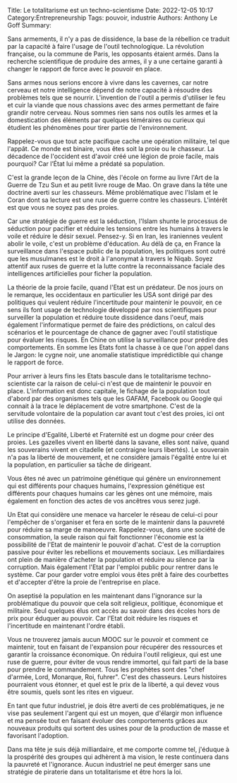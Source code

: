 Title: Le totalitarisme est un techno-scientisme
Date: 2022-12-05 10:17
Category:Entrepreneurship
Tags: pouvoir, industrie
Authors: Anthony Le Goff
Summary:

Sans armements, il n'y a pas de dissidence, la base de la rébellion ce traduit par la capacité à faire l'usage de l'outil technologique. La révolution française, ou la commune de Paris, les opposants étaient armés. Dans la recherche scientifique de produire des armes, il y a une certaine garanti à changer le rapport de force avec le pouvoir en place.

Sans armes nous serions encore à vivre dans les cavernes, car notre cerveau et notre intelligence dépend de notre capacité à résoudre des problèmes tels que se nourrir. L'invention de l'outil a permis d'utiliser le feu et cuir la viande que nous chassions avec des armes permettant de faire grandir notre cerveau. Nous sommes rien sans nos outils les armes et la domestication des éléments par quelques téméraires ou curieux qui étudient les phénomènes pour tirer partie de l'environnement.

Rappelez-vous que tout acte pacifique cache une opération militaire, tel que l'appât. Ce monde est binaire, vous êtes soit la proie ou le chasseur. La décadence de l'occident est d'avoir créé une légion de proie facile, mais pourquoi? Car l’État lui même a prédaté sa population.

C'est la grande leçon de la Chine, dès l'école on forme au livre l'Art de la Guerre de Tzu Sun et au petit livre rouge de Mao. On grave dans la tête une doctrine averti sur les chasseurs. Même problématique avec l'Islam et le Coran dont sa lecture est une ruse de guerre contre les chasseurs. L'intérêt est que vous ne soyez pas des proies.

Car une stratégie de guerre est la séduction, l'Islam shunte le processus de séduction pour pacifier et réduire les tensions entre les humains à travers le voile et réduire le désir sexuel. Pensez-y. Si en Iran, les iraniennes veulent abolir le voile, c'est un problème d'éducation. Au délà de ça, en France la surveillance dans l'espace public de la population, les politiques sont outré que les musulmanes est le droit à l'anonymat à travers le Niqab. Soyez attentif aux ruses de guerre et la lutte contre la reconnaissance faciale des intelligences artificielles pour ficher la population. 

La théorie de la proie facile, quand l'Etat est un prédateur. De nos jours on le remarque, les occidentaux en particulier les USA sont dirigé par des politiques qui veulent réduire l'incertitude pour maintenir le pouvoir, en ce sens ils font usage de technologie développé par nos scientifiques pour surveiller la population et réduire toute dissidence dans l'oeuf, mais également l'informatique permet de faire des prédictions, on calcul des scénarios et le pourcentage de chance de gagner avec l'outil statistique pour évaluer les risques. En Chine on utilise la surveillance pour prédire des comportements. En somme les Etats font la chasse à ce que l'on appel dans le Jargon: le cygne noir, une anomalie statistique imprédictible qui change le rapport de force. 

Pour arriver à leurs fins les Etats bascule dans le totalitarisme techno-scientiste car la raison de celui-ci n'est que de maintenir le pouvoir en place. L'information est donc capitale, le fichage de la population tout d'abord par des organismes tels que les GAFAM, Facebook ou Google qui connait à la trace le déplacement de votre smartphone. C'est de la servitude volontaire de la population car avant tout c'est des proies, ici ont utilise des données.

Le principe d'Egalité, Liberté et Fraternité est un dogme pour créer des proies. Les gazelles vivent en liberté dans la savane, elles sont naïve, quand les souverains vivent en citadelle (et contraigne leurs libertés). Le souverain n'a pas la liberté de mouvement, et ne considère jamais l'égalité entre lui et la population, en particulier sa tâche de dirigeant. 

Vous êtes né avec un patrimoine génétique qui génère un environnement qui est différents pour chaques humains, l'expression génétique est différents pour chaques humains car les gènes ont une mémoire, mais également en fonction des actes de vos ancêtres vous serez jugé.

Un Etat qui considère une menace va harceler le réseau de celui-ci pour l'empêcher de s'organiser et fera en sorte de le maintenir dans la pauvreté pour réduire sa marge de manoeuvre. Rappelez-vous, dans une société de consommation, la seule raison qui fait fonctionner l'économie est la possibilité de l'Etat de maintenir le pouvoir d'achat. C'est de la corruption passive pour éviter les rebellions et mouvements sociaux. Les milliardaires ont plein de manière d'acheter la population et réduire au silence par la corruption. Mais également l'Etat par l'emploi public pour rentrer dans le système. Car pour garder votre emploi vous êtes prêt à faire des courbettes et d'accepter d'être la proie de l'entreprise en place. 

On aseptisé la population en les maintenant dans l'ignorance sur la problématique du pouvoir que cela soit religieux, politique, économique et militaire. Seul quelques élus ont accès au savoir dans des écoles hors de prix pour éduquer au pouvoir. Car l'Etat doit réduire les risques et l'incertitude en maintenant l'ordre établi.

Vous ne trouverez jamais aucun MOOC sur le pouvoir et comment ce maintenir, tout en faisant de l'expansion pour récupérer des ressources et garantir la croissance économique. On réduira l'outil religieux, qui est une ruse de guerre, pour éviter de vous rendre immortel, qui fait parti de la base pour prendre le commandement. Tous les prophètes sont des "chef d'armée, Lord, Monarque, Roi, fuhrer". C'est des chasseurs. Leurs histoires pourraient vous étonner, et quel est le prix de la liberté, a qui devez vous être soumis, quels sont les rites en vigueur.

En tant que futur industriel, je dois être averti de ces problématiques, je ne vise pas seulement l'argent qui est un moyen, que d'élargir mon influence et ma pensée tout en faisant évoluer des comportements grâces aux nouveaux produits qui sortent des usines pour de la production de masse et favorisant l'adoption.

Dans ma tête je suis déjà milliardaire, et me comporte comme tel, j'éduque à la prospérité des groupes qui adhèrent à ma vision, le reste continuera dans la pauvreté et l'ignorance. Aucun industriel ne peut émerger sans une stratégie de piraterie dans un totalitarisme et être hors la loi.